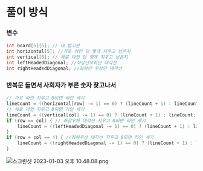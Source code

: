 # 풀이 방식

### 변수

```cpp
int board[5][5]; // 내 빙고판
int horizontal[5]; //가로 라인 당 몇개 지우고 남은지
int vertical[5]; // 세로 라인 당 몇개 지우고 남은지
int leftHeadedDiagonal; //좌상단우하단 대각선
int rightHeadedDiagonal; //좌하단 우상단 대각선
```

### 반복문 돌면서 사회자가 부른 숫자 찾고나서

```cpp
// 가로 라인 지우고 0되면 라인 세기
lineCount = ((horizontal[row] -= 1) == 0) ? (lineCount + 1) : lineCount;
// 세로 라인 지우고 0되면 라인 세기
lineCount = ((vertical[col] -= 1) == 0) ? (lineCount + 1) : lineCount;
if (row == col) { // 좌상우하 대각선 지우고 0되면 라인 세기
    lineCount = ((leftHeadedDiagonal -= 1) == 0) ? (lineCount + 1) : lineCount;
}
if (row + col == 4) { //좌하우상 대각선 지우고 0되면 라인 세기
    lineCount = ((rightHeadedDiagonal -= 1) == 0) ? (lineCount + 1) : lineCount;
}
```

![스크린샷 2023-01-03 오후 10.48.08.png](https://user-images.githubusercontent.com/109147915/210377986-c1b52035-a088-46d9-839c-ff6dc4d13629.png)
